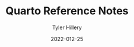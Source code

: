 ---
title: "Quarto Reference Notes"
description: Cool things that you can do with Quarto that I want to be able to reference back to
author: "Tyler Hillery"
date: "2022-012-25"
categories: [Quarto]
image: "../../assets/images/quarto-logo.jpg"
---